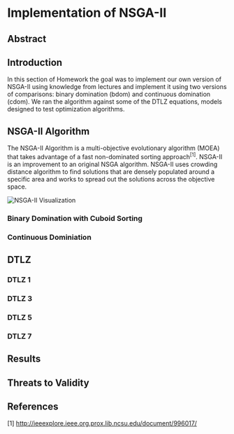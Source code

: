 # Implementation of NSGA-II

## Abstract

## Introduction
In this section of Homework the goal was to implement our own version of NSGA-II using knowledge from lectures and implement it
using two versions of comparisons: binary domination (bdom) and continuous domination (cdom). We ran the algorithm against some
of the DTLZ equations, models designed to test optimization algorithms.

## NSGA-II Algorithm
The NSGA-II Algorithm is a multi-objective evolutionary algorithm (MOEA) that takes advantage of a fast non-dominated sorting approach<sup>[1]</sup>.
NSGA-II is an improvement to an original NSGA algorithm. NSGA-II uses crowding distance algorithm to find solutions that are densely 
populated around a specific area and works to spread out the solutions across the objective space. 

![NSGA-II Visualization](http://i.imgur.com/VkbVbTi.gif)
### Binary Domination with Cuboid Sorting

### Continuous Dominiation

## DTLZ

### DTLZ 1

### DTLZ 3

### DTLZ 5

### DTLZ 7

## Results

## Threats to Validity

## References
[1] http://ieeexplore.ieee.org.prox.lib.ncsu.edu/document/996017/
